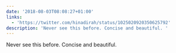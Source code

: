 ```yaml
---
date: '2018-08-03T08:08:27+01:00'
links:
  - 'https://twitter.com/hinadirah/status/1025020920350625792'
description: 'Never see this before. Concise and beautiful. '
---
```

Never see this before. Concise and beautiful. 
